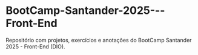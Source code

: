 # BootCamp-Santander-2025---Front-End
Repositório com projetos, exercícios e anotações do BootCamp Santander 2025 - Front-End (DIO).
